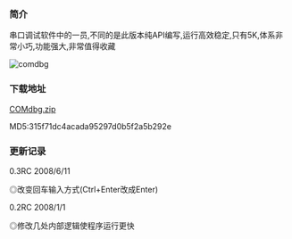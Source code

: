 ### 简介

串口调试软件中的一员,不同的是此版本纯API编写,运行高效稳定,只有5K,体系非常小巧,功能强大,非常值得收藏

![comdbg](https://www.cinzy.com/picx-images-hosting/comdbg.8s3682rn0u.webp)


### 下载地址
[COMdbg.zip](https://github.com/user-attachments/files/15964437/COMdbg.zip)

MD5:315f71dc4acada95297d0b5f2a5b292e

### 更新记录

0.3RC 2008/6/11

◎改变回车输入方式(Ctrl+Enter改成Enter)

0.2RC 2008/1/1

◎修改几处内部逻辑使程序运行更快

<!-- ##{"timestamp":1213178828}## -->
